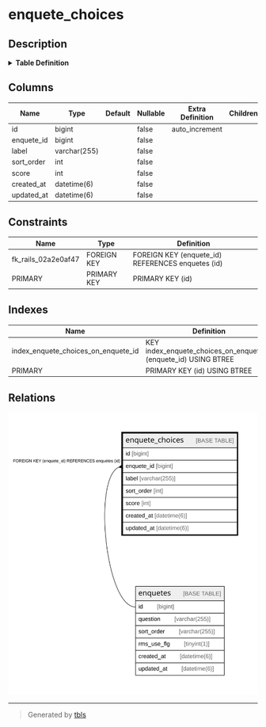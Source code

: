 # enquete_choices

## Description

<details>
<summary><strong>Table Definition</strong></summary>

```sql
CREATE TABLE `enquete_choices` (
  `id` bigint NOT NULL AUTO_INCREMENT,
  `enquete_id` bigint NOT NULL,
  `label` varchar(255) COLLATE utf8mb4_bin NOT NULL,
  `sort_order` int NOT NULL,
  `score` int NOT NULL,
  `created_at` datetime(6) NOT NULL,
  `updated_at` datetime(6) NOT NULL,
  PRIMARY KEY (`id`),
  KEY `index_enquete_choices_on_enquete_id` (`enquete_id`),
  CONSTRAINT `fk_rails_02a2e0af47` FOREIGN KEY (`enquete_id`) REFERENCES `enquetes` (`id`)
) ENGINE=InnoDB AUTO_INCREMENT=[Redacted by tbls] DEFAULT CHARSET=utf8mb4 COLLATE=utf8mb4_bin
```

</details>

## Columns

| Name | Type | Default | Nullable | Extra Definition | Children | Parents | Comment |
| ---- | ---- | ------- | -------- | ---------------- | -------- | ------- | ------- |
| id | bigint |  | false | auto_increment |  |  |  |
| enquete_id | bigint |  | false |  |  | [enquetes](enquetes.md) |  |
| label | varchar(255) |  | false |  |  |  |  |
| sort_order | int |  | false |  |  |  |  |
| score | int |  | false |  |  |  |  |
| created_at | datetime(6) |  | false |  |  |  |  |
| updated_at | datetime(6) |  | false |  |  |  |  |

## Constraints

| Name | Type | Definition |
| ---- | ---- | ---------- |
| fk_rails_02a2e0af47 | FOREIGN KEY | FOREIGN KEY (enquete_id) REFERENCES enquetes (id) |
| PRIMARY | PRIMARY KEY | PRIMARY KEY (id) |

## Indexes

| Name | Definition |
| ---- | ---------- |
| index_enquete_choices_on_enquete_id | KEY index_enquete_choices_on_enquete_id (enquete_id) USING BTREE |
| PRIMARY | PRIMARY KEY (id) USING BTREE |

## Relations

![er](enquete_choices.svg)

---

> Generated by [tbls](https://github.com/k1LoW/tbls)
